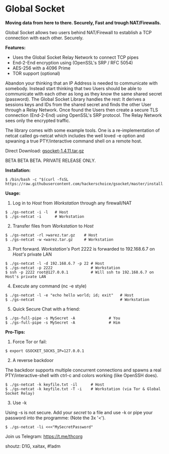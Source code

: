 # Global Socket
**Moving data from here to there. Securely, Fast and trough NAT/Firewalls.**

Global Socket allows two users behind NAT/Firewall to establish a TCP connection with each other. Securely.

**Features:**
- Uses the Global Socket Relay Network to connect TCP pipes
- End-2-End encryption using (OpenSSL's SRP / RFC 5054)
- AES-256 with a 4096 Prime
- TOR support (optional)

Abandon your thinking that an IP Address is needed to communicate with somebody. Instead start thinking that two Users should be able to communicate with each other as long as they know the same shared secret (password). The Global Socket Library handles the rest: It derives a sessions keys and IDs from the shared secret and finds the other User through a Relay Network. Once found the Users then create a secure TLS connection (End-2-End) using OpenSSL's SRP protocol. The Relay Network sees only the encrypted traffic.

The library comes with some example tools. One is a re-implementation of netcat called gs-netcat which includes the well loved -e option and spwaning a true PTY/interactive command shell on a remote host.

Direct Download: [gsocket-1.4.11.tar.gz](https://raw.githubusercontent.com/hackerschoice/gsocket/master/releases/gsocket-1.4.11.tar.gz)

BETA BETA BETA. PRIVATE RELEASE ONLY.

**Installation:**
```
$ /bin/bash -c "$(curl -fsSL https://raw.githubusercontent.com/hackerschoice/gsocket/master/install.sh)"
```

**Usage:**

1. Log in to *Host* from *Workstation* through any firewall/NAT
```
$ ./gs-netcat -i -l   # Host
$ ./gs-netcat -i      # Workstation
```

2. Transfer files from *Workstation* to *Host*
```
$ ./gs-netcat -rl >warez.tar.gz    # Host
$ ./gs-netcat -w <warez.tar.gz     # Workstation
```

3. Port forward. *Workstation's* Port 2222 is forwarded to 192.168.6.7 on *Host's* private LAN
```
$ ./gs-netcat -l -d 192.168.6.7 -p 22 # Host
$ ./gs-netcat -p 2222                 # Workstation
$ ssh -p 2222 root@127.0.0.1          # Will ssh to 192.168.6.7 on Host's private LAN

```
4. Execute any command (nc -e style)
```
$ ./gs-netcat -l -e "echo hello world; id; exit"   # Host
$ ./gs-netcat                                      # Workstation
```

5. Quick Secure Chat with a friend:
```
$ ./gs-full-pipe -s MySecret -A               # You
$ ./gs-full-pipe -s MySecret -A               # Him
```

**Pro-Tips:**

1. Force Tor or fail:
```
$ export GSOCKET_SOCKS_IP=127.0.0.1
```

2. A reverse backdoor

The backdoor supports multiple concurrent connections and spawns a real PTY/interactive-shell with ctrl-c and colors working (like OpenSSH does).
```
$ ./gs-netcat -k keyfile.txt -il      # Host
$ ./gs-netcat -k keyfile.txt -T -i    # Workstation (via Tor & Global Socket Relay)
```

3. Use -k

Using -s is not secure. Add your *secret* to a file and use -k or pipe your password into the programme:
(Note the 3x '<').
```
$ ./gs-netcat -li <<<"MySecretPassword"
```


Join us Telegram: https://t.me/thcorg

shoutz: D1G, xaitax, #!adm
